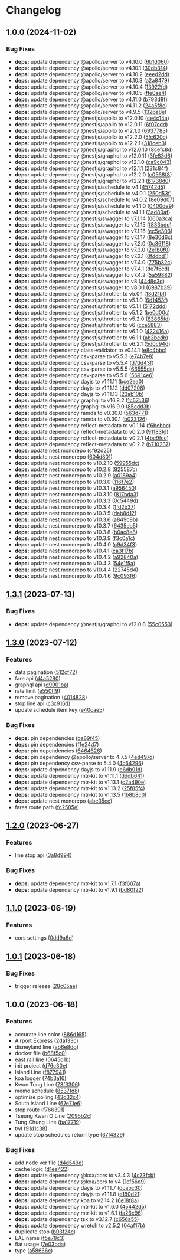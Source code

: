 # Changelog

## 1.0.0 (2024-11-02)


### Bug Fixes

* **deps:** update dependency @apollo/server to v4.10.0 ([6b1d060](https://github.com/MTR-Today/mtr-today-api/commit/6b1d0602a432a055dc7d99a4b09a50b805cd5d1c))
* **deps:** update dependency @apollo/server to v4.10.1 ([30db314](https://github.com/MTR-Today/mtr-today-api/commit/30db314295aba0308bcd16db125f96c27c9db6ee))
* **deps:** update dependency @apollo/server to v4.10.2 ([eeed2dd](https://github.com/MTR-Today/mtr-today-api/commit/eeed2ddbb9ef3959677e33cef80899fb635f0302))
* **deps:** update dependency @apollo/server to v4.10.3 ([a2a8479](https://github.com/MTR-Today/mtr-today-api/commit/a2a8479911625ddc2422dcf5f4d94ee0f5cf532b))
* **deps:** update dependency @apollo/server to v4.10.4 ([13922fd](https://github.com/MTR-Today/mtr-today-api/commit/13922fd7b55f54da128986d0fd9ca511be6531e4))
* **deps:** update dependency @apollo/server to v4.10.5 ([ffe0ae4](https://github.com/MTR-Today/mtr-today-api/commit/ffe0ae49274d7fab70dab30ab4f56cddb6a0cbef))
* **deps:** update dependency @apollo/server to v4.11.0 ([b793d8f](https://github.com/MTR-Today/mtr-today-api/commit/b793d8f6df571b767366563d459d34c3dfea897a))
* **deps:** update dependency @apollo/server to v4.11.2 ([24a5f8c](https://github.com/MTR-Today/mtr-today-api/commit/24a5f8c6b4a903e636ceb77a30742624ff505a80))
* **deps:** update dependency @apollo/server to v4.9.5 ([1326a8e](https://github.com/MTR-Today/mtr-today-api/commit/1326a8e686737f14c807dfbff41c924b3721ab30))
* **deps:** update dependency @nestjs/apollo to v12.0.10 ([ce4c14a](https://github.com/MTR-Today/mtr-today-api/commit/ce4c14af003708251da0bd05201aba47a9a94d3c))
* **deps:** update dependency @nestjs/apollo to v12.0.11 ([6f07cdd](https://github.com/MTR-Today/mtr-today-api/commit/6f07cdda73d3510521ae5adaefe804f71df84230))
* **deps:** update dependency @nestjs/apollo to v12.1.0 ([6937783](https://github.com/MTR-Today/mtr-today-api/commit/69377833c8c1beeb15d2ef4353687025be7896b1))
* **deps:** update dependency @nestjs/apollo to v12.2.0 ([5fc620c](https://github.com/MTR-Today/mtr-today-api/commit/5fc620c77194d7c19ec14febd647b568d2636dc1))
* **deps:** update dependency @nestjs/apollo to v12.2.1 ([318ceb3](https://github.com/MTR-Today/mtr-today-api/commit/318ceb3442e0fe54e9f5b64fbbbe801fbe521e25))
* **deps:** update dependency @nestjs/graphql to v12.0.10 ([8cefc8d](https://github.com/MTR-Today/mtr-today-api/commit/8cefc8d5f9a784c604d159e9ec28c663168251d8))
* **deps:** update dependency @nestjs/graphql to v12.0.11 ([3fe83d6](https://github.com/MTR-Today/mtr-today-api/commit/3fe83d6bbea07e938cfed1b4a830906eb0825579))
* **deps:** update dependency @nestjs/graphql to v12.1.0 ([ca9c043](https://github.com/MTR-Today/mtr-today-api/commit/ca9c043b742f0ed3931d15ba6a0c076e09f7c3a1))
* **deps:** update dependency @nestjs/graphql to v12.1.1 ([231c84f](https://github.com/MTR-Today/mtr-today-api/commit/231c84fcb88adc6d763448819aff4b588b9da771))
* **deps:** update dependency @nestjs/graphql to v12.2.0 ([c0568f8](https://github.com/MTR-Today/mtr-today-api/commit/c0568f858659930057c2fc220b2a07966c2c0542))
* **deps:** update dependency @nestjs/graphql to v12.2.1 ([b1738d0](https://github.com/MTR-Today/mtr-today-api/commit/b1738d01d489b41d5a36f7866787a2b3d19d2e58))
* **deps:** update dependency @nestjs/schedule to v4 ([45742d5](https://github.com/MTR-Today/mtr-today-api/commit/45742d5c9e0355f19a915eb6f23acb18672191d5))
* **deps:** update dependency @nestjs/schedule to v4.0.1 ([250d53f](https://github.com/MTR-Today/mtr-today-api/commit/250d53f715f6df3f5a30fd804e602a3e6bea9068))
* **deps:** update dependency @nestjs/schedule to v4.0.2 ([8e09d07](https://github.com/MTR-Today/mtr-today-api/commit/8e09d078ff9ab29652995b379967236325e3ed60))
* **deps:** update dependency @nestjs/schedule to v4.1.0 ([0400de9](https://github.com/MTR-Today/mtr-today-api/commit/0400de9b14ae24ea576626eb06680e8f98398b46))
* **deps:** update dependency @nestjs/schedule to v4.1.1 ([3ad80af](https://github.com/MTR-Today/mtr-today-api/commit/3ad80afdb18f5b6cb7413b19dc742f2e1d31ec58))
* **deps:** update dependency @nestjs/swagger to v7.1.14 ([060a3ca](https://github.com/MTR-Today/mtr-today-api/commit/060a3cafc5850f89ba980c4e82f252a3bdb31a8e))
* **deps:** update dependency @nestjs/swagger to v7.1.15 ([f833bdd](https://github.com/MTR-Today/mtr-today-api/commit/f833bddeaaead682cfd5c6b33ce8715b884c680a))
* **deps:** update dependency @nestjs/swagger to v7.1.16 ([ec5e303](https://github.com/MTR-Today/mtr-today-api/commit/ec5e3038b9cb5a8c1159626816331632d204e375))
* **deps:** update dependency @nestjs/swagger to v7.1.17 ([8e30d6c](https://github.com/MTR-Today/mtr-today-api/commit/8e30d6c6b817a2365c26c47028706115e4d91f68))
* **deps:** update dependency @nestjs/swagger to v7.2.0 ([0c36118](https://github.com/MTR-Today/mtr-today-api/commit/0c3611828304af866b98a84d822e95b6d921eacd))
* **deps:** update dependency @nestjs/swagger to v7.3.0 ([2e1b0f0](https://github.com/MTR-Today/mtr-today-api/commit/2e1b0f0ae6bb7ccdc91c71f7f4277cb2e329e696))
* **deps:** update dependency @nestjs/swagger to v7.3.1 ([0fddbd1](https://github.com/MTR-Today/mtr-today-api/commit/0fddbd13b9e52cb1a8dbb1cfba12b42aab9b1ba1))
* **deps:** update dependency @nestjs/swagger to v7.4.0 ([775b32c](https://github.com/MTR-Today/mtr-today-api/commit/775b32c5b04d3eae476d9490e9ee9757a2322f7c))
* **deps:** update dependency @nestjs/swagger to v7.4.1 ([de7f6cd](https://github.com/MTR-Today/mtr-today-api/commit/de7f6cd6f3c81ed28f5f4dfd91d8e1c1687d4b44))
* **deps:** update dependency @nestjs/swagger to v7.4.2 ([5a59882](https://github.com/MTR-Today/mtr-today-api/commit/5a59882fe58dad2dd74b0bf4458dee18a72a3ad4))
* **deps:** update dependency @nestjs/swagger to v8 ([44d8c3d](https://github.com/MTR-Today/mtr-today-api/commit/44d8c3d9c3f9e31532e8ec2157d81411e2972bb5))
* **deps:** update dependency @nestjs/swagger to v8.0.1 ([6987b39](https://github.com/MTR-Today/mtr-today-api/commit/6987b39afede50949588d3dd1724d51202dc8a85))
* **deps:** update dependency @nestjs/throttler to v5.0.1 ([13d21bf](https://github.com/MTR-Today/mtr-today-api/commit/13d21bf37346b2a54133d1228f86302f0ba6e9b7))
* **deps:** update dependency @nestjs/throttler to v5.1.0 ([6d1453f](https://github.com/MTR-Today/mtr-today-api/commit/6d1453fa7ea96c1db4c62d06a532ba365c119ef8))
* **deps:** update dependency @nestjs/throttler to v5.1.1 ([5172ddd](https://github.com/MTR-Today/mtr-today-api/commit/5172ddd45741049dbedc00ccfd5492e977cd09e4))
* **deps:** update dependency @nestjs/throttler to v5.1.2 ([be0d00c](https://github.com/MTR-Today/mtr-today-api/commit/be0d00c8763cf8f2e3b41cfec8e96dcd0a0b196d))
* **deps:** update dependency @nestjs/throttler to v5.2.0 ([63865fd](https://github.com/MTR-Today/mtr-today-api/commit/63865fd736f641766efd6151b0ccfaa08c798f33))
* **deps:** update dependency @nestjs/throttler to v6 ([cce5883](https://github.com/MTR-Today/mtr-today-api/commit/cce5883b96ec54d383dcff62785f5e63dc182089))
* **deps:** update dependency @nestjs/throttler to v6.1.0 ([422416a](https://github.com/MTR-Today/mtr-today-api/commit/422416aae889b297d7df6c3e5c89d4cd52039414))
* **deps:** update dependency @nestjs/throttler to v6.1.1 ([ab3bcdb](https://github.com/MTR-Today/mtr-today-api/commit/ab3bcdb9861dbbac0474749c0ad4e19a8ec577fd))
* **deps:** update dependency @nestjs/throttler to v6.2.1 ([5d0c94d](https://github.com/MTR-Today/mtr-today-api/commit/5d0c94d981e78660b98148071e0cdb13d0dcc978))
* **deps:** update dependency class-validator to v0.14.1 ([e8c4bbc](https://github.com/MTR-Today/mtr-today-api/commit/e8c4bbc828fd8c2da0d423027001c1748dace9de))
* **deps:** update dependency csv-parse to v5.5.3 ([e74b7e8](https://github.com/MTR-Today/mtr-today-api/commit/e74b7e81febc73ae779d9906ca1528e1c895c826))
* **deps:** update dependency csv-parse to v5.5.4 ([d7dd43f](https://github.com/MTR-Today/mtr-today-api/commit/d7dd43fef2df75745f3527a820866adaada849bb))
* **deps:** update dependency csv-parse to v5.5.5 ([66555da](https://github.com/MTR-Today/mtr-today-api/commit/66555da0054abb624a8c4cfa03fb79c0b2dc745d))
* **deps:** update dependency csv-parse to v5.5.6 ([56914e6](https://github.com/MTR-Today/mtr-today-api/commit/56914e679f602d7a8bc921f77959da27c794864f))
* **deps:** update dependency dayjs to v1.11.11 ([bce2ea0](https://github.com/MTR-Today/mtr-today-api/commit/bce2ea0b9305d294742e7029c422a4279a1d4b86))
* **deps:** update dependency dayjs to v1.11.12 ([dd07208](https://github.com/MTR-Today/mtr-today-api/commit/dd072086a2f98889aab1e8fe2e5cf0cbb4e16ff2))
* **deps:** update dependency dayjs to v1.11.13 ([23ab10b](https://github.com/MTR-Today/mtr-today-api/commit/23ab10bccbe275e8c7d5f4ac4269681a899d79d0))
* **deps:** update dependency graphql to v16.8.2 ([1c57c36](https://github.com/MTR-Today/mtr-today-api/commit/1c57c3635a1f504db495b7edab1ad62b5aa3117d))
* **deps:** update dependency graphql to v16.9.0 ([85cdd3b](https://github.com/MTR-Today/mtr-today-api/commit/85cdd3b5ca0536ab6f57731746c798fca1af385a))
* **deps:** update dependency ramda to v0.30.0 ([563d771](https://github.com/MTR-Today/mtr-today-api/commit/563d77199bb0a638865b08813408f99e4396db3a))
* **deps:** update dependency ramda to v0.30.1 ([b023126](https://github.com/MTR-Today/mtr-today-api/commit/b02312600f471aa283fdbcb699a1abcca0c35dc1))
* **deps:** update dependency reflect-metadata to v0.1.14 ([f6bebbc](https://github.com/MTR-Today/mtr-today-api/commit/f6bebbc939926f02f1b5c2866772e073ed8bbd73))
* **deps:** update dependency reflect-metadata to v0.2.0 ([91183fd](https://github.com/MTR-Today/mtr-today-api/commit/91183fd1d16e107ef82d62d12fe4f8db01e6e3d2))
* **deps:** update dependency reflect-metadata to v0.2.1 ([4be9fee](https://github.com/MTR-Today/mtr-today-api/commit/4be9feeb885f754b0babd44d730bbff75892fc68))
* **deps:** update dependency reflect-metadata to v0.2.2 ([b710237](https://github.com/MTR-Today/mtr-today-api/commit/b710237308adcd25f185fef9d08e62d801585689))
* **deps:** update nest monorepo ([cf92d25](https://github.com/MTR-Today/mtr-today-api/commit/cf92d250c430c528b2a808adc7a42c2852dd0957))
* **deps:** update nest monorepo ([604d801](https://github.com/MTR-Today/mtr-today-api/commit/604d8017f13723060f5019f284160d83442f9724))
* **deps:** update nest monorepo to v10.2.10 ([59955dc](https://github.com/MTR-Today/mtr-today-api/commit/59955dcac458d1673fcb5f11d797460a1579e21a))
* **deps:** update nest monorepo to v10.2.8 ([825587c](https://github.com/MTR-Today/mtr-today-api/commit/825587c1f6fc9a5407755c8e7ae00cc2418530ce))
* **deps:** update nest monorepo to v10.2.9 ([a0169a4](https://github.com/MTR-Today/mtr-today-api/commit/a0169a43c199b4bea758538e45e95268fbcfe041))
* **deps:** update nest monorepo to v10.3.0 ([116f7e2](https://github.com/MTR-Today/mtr-today-api/commit/116f7e2156c82d745200f618e73711d7c3dbdfb9))
* **deps:** update nest monorepo to v10.3.1 ([a956450](https://github.com/MTR-Today/mtr-today-api/commit/a9564505c881d26f32a6473168e25d85975e9bd4))
* **deps:** update nest monorepo to v10.3.10 ([817bda3](https://github.com/MTR-Today/mtr-today-api/commit/817bda3480daec85e63251c80b4b181b11828a3e))
* **deps:** update nest monorepo to v10.3.3 ([0c5449d](https://github.com/MTR-Today/mtr-today-api/commit/0c5449dca48776cdda652da6992995e8a4a0f7a8))
* **deps:** update nest monorepo to v10.3.4 ([1fd2b37](https://github.com/MTR-Today/mtr-today-api/commit/1fd2b3776f6226d9f6269f9c4c7be49293f25724))
* **deps:** update nest monorepo to v10.3.5 ([dab8d12](https://github.com/MTR-Today/mtr-today-api/commit/dab8d12ed106521afc576e039dfb64849186d6d7))
* **deps:** update nest monorepo to v10.3.6 ([a849c9b](https://github.com/MTR-Today/mtr-today-api/commit/a849c9b4d456c88388d996dd23b889e70e7a7fbb))
* **deps:** update nest monorepo to v10.3.7 ([6435eb5](https://github.com/MTR-Today/mtr-today-api/commit/6435eb5f42e3ef5985b16ff52494613ed810799b))
* **deps:** update nest monorepo to v10.3.8 ([b0ac8e8](https://github.com/MTR-Today/mtr-today-api/commit/b0ac8e8c260f143bfd680bf0b5ce827a54442c01))
* **deps:** update nest monorepo to v10.3.9 ([f3c0a1c](https://github.com/MTR-Today/mtr-today-api/commit/f3c0a1c55881e03f78c1b0dc42e98a7212d77f41))
* **deps:** update nest monorepo to v10.4.0 ([c9d34f3](https://github.com/MTR-Today/mtr-today-api/commit/c9d34f3734d3451e86392d4da8b755c91e2833c4))
* **deps:** update nest monorepo to v10.4.1 ([ca3f17b](https://github.com/MTR-Today/mtr-today-api/commit/ca3f17bc6f5274740e716fc8731b132f3c81c14a))
* **deps:** update nest monorepo to v10.4.2 ([a92840a](https://github.com/MTR-Today/mtr-today-api/commit/a92840a1383d223b78099699126b538fe2db02e0))
* **deps:** update nest monorepo to v10.4.3 ([54e1f5a](https://github.com/MTR-Today/mtr-today-api/commit/54e1f5a01d19b4694c8beff4723c68cffd6b99e9))
* **deps:** update nest monorepo to v10.4.4 ([22745d4](https://github.com/MTR-Today/mtr-today-api/commit/22745d4207ce7359f7cf012853b46555d010cdb6))
* **deps:** update nest monorepo to v10.4.6 ([9c093f6](https://github.com/MTR-Today/mtr-today-api/commit/9c093f6be282b6e9211818544f995c76efbebab0))

## [1.3.1](https://github.com/MTR-Today/mtr-today-api/compare/v1.3.0...v1.3.1) (2023-07-13)


### Bug Fixes

* **deps:** update dependency @nestjs/graphql to v12.0.8 ([55c0553](https://github.com/MTR-Today/mtr-today-api/commit/55c0553c40dd6ad8e5a81d47dee7be17e9f5fa6d))

## [1.3.0](https://github.com/MTR-Today/mtr-today-api/compare/v1.2.0...v1.3.0) (2023-07-12)


### Features

* data pagination ([512cf72](https://github.com/MTR-Today/mtr-today-api/commit/512cf72674376247c9d1962021c0d20aae8bc854))
* fare api ([d4a5290](https://github.com/MTR-Today/mtr-today-api/commit/d4a5290db4b5c7376991bdaeead2f9155e9cf9c8))
* graphql api ([d9901ba](https://github.com/MTR-Today/mtr-today-api/commit/d9901ba9bbcf8baee45a186f35b160a9161ac9de))
* rate limit ([e550ff9](https://github.com/MTR-Today/mtr-today-api/commit/e550ff950f0519d38003090e494f7ddb5626f3b0))
* remove pagination ([4014828](https://github.com/MTR-Today/mtr-today-api/commit/4014828fe98def0a1225384ea416f2cf14ba9575))
* stop line api ([c3c916d](https://github.com/MTR-Today/mtr-today-api/commit/c3c916da5e7a16899c98f11352fab190b0621e27))
* update schedule item key ([e40cae5](https://github.com/MTR-Today/mtr-today-api/commit/e40cae528d179c6244c15d8f0e62f88377696051))


### Bug Fixes

* **deps:** pin dependencies ([ba89f45](https://github.com/MTR-Today/mtr-today-api/commit/ba89f45787ca8337a81d8926a31852680eec270f))
* **deps:** pin dependencies ([f1e24d7](https://github.com/MTR-Today/mtr-today-api/commit/f1e24d72476083d16f64cb2c6a81f98c7c923863))
* **deps:** pin dependencies ([6464626](https://github.com/MTR-Today/mtr-today-api/commit/646462685f0b5a8e9348abda63fd78f8f5f92eb4))
* **deps:** pin dependency @apollo/server to 4.7.5 ([4ed497d](https://github.com/MTR-Today/mtr-today-api/commit/4ed497d01f327a886e0b1430826419e3b8bd2539))
* **deps:** pin dependency csv-parse to 5.4.0 ([4c64296](https://github.com/MTR-Today/mtr-today-api/commit/4c64296550fc3a3bbfef72c16f393a1e824ec0bf))
* **deps:** update dependency dayjs to v1.11.9 ([e6db91d](https://github.com/MTR-Today/mtr-today-api/commit/e6db91d0cf6c7be494b5358b35e647e69dee4938))
* **deps:** update dependency mtr-kit to v1.11.1 ([dddb641](https://github.com/MTR-Today/mtr-today-api/commit/dddb641f8834d68b08d2c20234beddac826d8edd))
* **deps:** update dependency mtr-kit to v1.13.1 ([c2a490e](https://github.com/MTR-Today/mtr-today-api/commit/c2a490ea8357247aea257f39810b09f9bd88c167))
* **deps:** update dependency mtr-kit to v1.13.2 ([25f85f4](https://github.com/MTR-Today/mtr-today-api/commit/25f85f4e32953f0921a0cd0202b02dfc35b0aa14))
* **deps:** update dependency mtr-kit to v1.13.5 ([1b8b8c0](https://github.com/MTR-Today/mtr-today-api/commit/1b8b8c0b967ed02844eda7f7c8a2220a913ec168))
* **deps:** update nest monorepo ([abc35cc](https://github.com/MTR-Today/mtr-today-api/commit/abc35cce56b44eed934b8ae3bc5aaccaaaf0b71e))
* fares route path ([fc2585e](https://github.com/MTR-Today/mtr-today-api/commit/fc2585e13f1c70b79da0da10c2c5dabe827b22e9))

## [1.2.0](https://github.com/MTR-Today/mtr-today-api/compare/v1.1.0...v1.2.0) (2023-06-27)


### Features

* line stop api ([3a8d994](https://github.com/MTR-Today/mtr-today-api/commit/3a8d9940d097e69f4bfdc23c81995177dd92ece5))


### Bug Fixes

* **deps:** update dependency mtr-kit to v1.7.1 ([f3f607a](https://github.com/MTR-Today/mtr-today-api/commit/f3f607a234696c38e5930277353595711b759025))
* **deps:** update dependency mtr-kit to v1.9.1 ([bd80f22](https://github.com/MTR-Today/mtr-today-api/commit/bd80f22fad990cad60c104decbc35c5b9add45f7))

## [1.1.0](https://github.com/mtr-today/mtr-today-api/compare/v1.0.1...v1.1.0) (2023-06-19)


### Features

* cors settings ([0dd9a6d](https://github.com/mtr-today/mtr-today-api/commit/0dd9a6d706b8db27a1c76e7e8ed289fa51f5c669))

## [1.0.1](https://github.com/mtr-today/mtr-today-api/compare/v1.0.0...v1.0.1) (2023-06-18)


### Bug Fixes

* trigger release ([28c05ae](https://github.com/mtr-today/mtr-today-api/commit/28c05ae02b956802cb7d6a512718d4a9dd0eb7a3))

## 1.0.0 (2023-06-18)


### Features

* accurate line color ([886d165](https://github.com/mtr-today/mtr-today-api/commit/886d1657393364613e16d1922f47932e395e34a5))
* Airport Express ([2da133c](https://github.com/mtr-today/mtr-today-api/commit/2da133cf65c20b90f95b3d6daad1256d9affef2d))
* disneyland line ([ab6e8dd](https://github.com/mtr-today/mtr-today-api/commit/ab6e8dda75d818f0ccbc1837b5d9d76191d9740e))
* docker file ([b68f5c0](https://github.com/mtr-today/mtr-today-api/commit/b68f5c0158ba71539c96df3b9af047b9043107dd))
* east rail line ([0645d1b](https://github.com/mtr-today/mtr-today-api/commit/0645d1bad54f2086e5c000b3fbbd7058646be2f2))
* init project ([d76c30e](https://github.com/mtr-today/mtr-today-api/commit/d76c30ee1f1ba2b5f373564d1cfebe9d6ccbfa0c))
* Island Line ([f877941](https://github.com/mtr-today/mtr-today-api/commit/f87794163240cc7dc85193971d367d6a5f6bd0f6))
* koa logger ([74b3a16](https://github.com/mtr-today/mtr-today-api/commit/74b3a167eb5ad27c3f5445ffaa6ec391ef48c32a))
* Kwun Tong Line ([73f3306](https://github.com/mtr-today/mtr-today-api/commit/73f33065bbbf2dc431ffd10a394a7cc1630bfc1b))
* memo schedule ([8537fd8](https://github.com/mtr-today/mtr-today-api/commit/8537fd8c3bc6fbbff01c1685a374578c9f0fd65a))
* optimise polling ([43d32c4](https://github.com/mtr-today/mtr-today-api/commit/43d32c4e9408f254ee70d59fe367ad4dce7eec67))
* South Island Line ([67e71e6](https://github.com/mtr-today/mtr-today-api/commit/67e71e6aaef93a69add81c0fdd2f1c8c9ca79406))
* stop route ([f766391](https://github.com/mtr-today/mtr-today-api/commit/f7663911b935578a81248b0bf6d313f10f07108f))
* Tseung Kwan O Line ([2095b2c](https://github.com/mtr-today/mtr-today-api/commit/2095b2cd2c8a82eb3f0bc2a75c4a7396edf76c4d))
* Tung Chung Line ([ba17719](https://github.com/mtr-today/mtr-today-api/commit/ba17719b2e880d6fa97afacf5aab0b3d7b76757c))
* twl ([91d1c38](https://github.com/mtr-today/mtr-today-api/commit/91d1c38be0c06282756a308c3fb62b34e9d79f17))
* update stop schedules return type ([37f4329](https://github.com/mtr-today/mtr-today-api/commit/37f43298644a688e12d1d90ee421659c54d23178))


### Bug Fixes

* add node ver file ([d4d549d](https://github.com/mtr-today/mtr-today-api/commit/d4d549d347798e0fad2dee3a0cc7b623e3325460))
* cache logic ([d1ee422](https://github.com/mtr-today/mtr-today-api/commit/d1ee4225e5cde26eff986fbd2fc703567588f78b))
* **deps:** update dependency @koa/cors to v3.4.3 ([4c73fcb](https://github.com/mtr-today/mtr-today-api/commit/4c73fcbfe609c21e5819c3472ebe1ab45ae0cd03))
* **deps:** update dependency @koa/cors to v4 ([1cf56d9](https://github.com/mtr-today/mtr-today-api/commit/1cf56d93a17145a04639f7dfcab50b2c22f67627))
* **deps:** update dependency dayjs to v1.11.7 ([dcabc30](https://github.com/mtr-today/mtr-today-api/commit/dcabc306ef80e164ff07ff315592213bdc2a60ef))
* **deps:** update dependency dayjs to v1.11.8 ([e180d21](https://github.com/mtr-today/mtr-today-api/commit/e180d214d555532283d2c1c3a845c5e84ce2121d))
* **deps:** update dependency koa to v2.14.2 ([6e18f8a](https://github.com/mtr-today/mtr-today-api/commit/6e18f8a48859a9e7243afc02981eb989b46be621))
* **deps:** update dependency mtr-kit to v1.6.0 ([45442d5](https://github.com/mtr-today/mtr-today-api/commit/45442d5d2c7009945e3973fd50895924e3691125))
* **deps:** update dependency mtr-kit to v1.6.1 ([fa26c96](https://github.com/mtr-today/mtr-today-api/commit/fa26c96ce915c2735d27830c4af2e7ad04ec3150))
* **deps:** update dependency tsx to v3.12.7 ([c656a55](https://github.com/mtr-today/mtr-today-api/commit/c656a55214622c5a72a0efa1e50b2c5bb07f3e10))
* **deps:** update dependency wretch to v2.5.2 ([04af17b](https://github.com/mtr-today/mtr-today-api/commit/04af17b987393054ee9f878fb7c9d398990b38e0))
* duplicate stop ([b03f24c](https://github.com/mtr-today/mtr-today-api/commit/b03f24c588d607c0581b8fcaef749d77231c9385))
* EAL name ([f5e78c3](https://github.com/mtr-today/mtr-today-api/commit/f5e78c3b7de50b546d7e13e275352c7c85c2d065))
* flat usage ([7e03bda](https://github.com/mtr-today/mtr-today-api/commit/7e03bda2eb32c89ed0a4d8ec86a3f960bff2eac1))
* type ([a58666c](https://github.com/mtr-today/mtr-today-api/commit/a58666c58613cfd7e7a89bcf640eb6b009a1ed3f))
